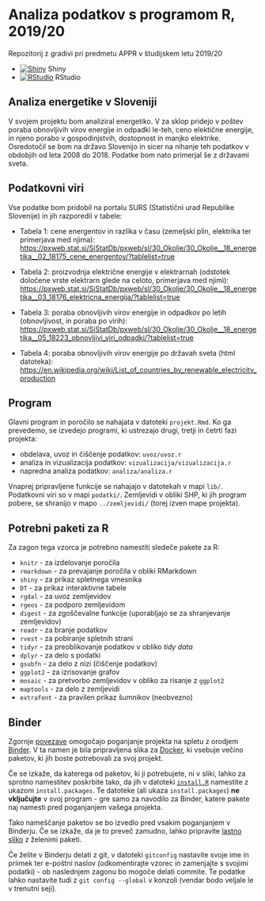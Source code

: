 # Analiza podatkov s programom R, 2019/20

Repozitorij z gradivi pri predmetu APPR v študijskem letu 2019/20

* [![Shiny](http://mybinder.org/badge.svg)](http://mybinder.org/v2/gh/majbc1999/APPR-2019-20/master?urlpath=shiny/APPR-2019-20/projekt.Rmd) Shiny
* [![RStudio](http://mybinder.org/badge.svg)](http://mybinder.org/v2/gh/majbc1999/APPR-2019-20/master?urlpath=rstudio) RStudio

## Analiza energetike v Sloveniji 

V svojem projektu bom analiziral energetiko. V za sklop pridejo v poštev poraba obnovljivih virov energije in odpadki le-teh, ceno elektične energije, in njeno porabo v gospodinjstvih, dostopnost in manjko elektrike. Osredotočil se bom na državo Slovenijo in sicer na nihanje teh podatkov v obdobjih od leta 2008 do 2018. Podatke bom nato primerjal še z državami sveta.

## Podatkovni viri

Vse podatke bom pridobil na portalu SURS (Statistični urad Republike Slovenije) in jih razporedil v tabele:

* Tabela 1: cene energentov in razlika v času (zemeljski plin, elektrika ter primerjava med njima): https://pxweb.stat.si/SiStatDb/pxweb/sl/30_Okolje/30_Okolje__18_energetika__02_18175_cene_energentov/?tablelist=true

* Tabela 2: proizvodnja električne energije v elektrarnah (odstotek določene vrste elektrarn glede na celoto, primerjava med njimi): https://pxweb.stat.si/SiStatDb/pxweb/sl/30_Okolje/30_Okolje__18_energetika__03_18176_elektricna_energija/?tablelist=true

* Tabela 3: poraba obnovljivih virov energije in odpadkov po letih (obnovljivost, in poraba po virih): https://pxweb.stat.si/SiStatDb/pxweb/sl/30_Okolje/30_Okolje__18_energetika__05_18223_obnovljivi_viri_odpadki/?tablelist=true 

* Tabela 4: poraba obnovljivih virov energije po državah sveta (html datoteka): https://en.wikipedia.org/wiki/List_of_countries_by_renewable_electricity_production


## Program

Glavni program in poročilo se nahajata v datoteki `projekt.Rmd`.
Ko ga prevedemo, se izvedejo programi, ki ustrezajo drugi, tretji in četrti fazi projekta:

* obdelava, uvoz in čiščenje podatkov: `uvoz/uvoz.r`
* analiza in vizualizacija podatkov: `vizualizacija/vizualizacija.r`
* napredna analiza podatkov: `analiza/analiza.r`

Vnaprej pripravljene funkcije se nahajajo v datotekah v mapi `lib/`.
Podatkovni viri so v mapi `podatki/`.
Zemljevidi v obliki SHP, ki jih program pobere,
se shranijo v mapo `../zemljevidi/` (torej izven mape projekta).

## Potrebni paketi za R

Za zagon tega vzorca je potrebno namestiti sledeče pakete za R:

* `knitr` - za izdelovanje poročila
* `rmarkdown` - za prevajanje poročila v obliki RMarkdown
* `shiny` - za prikaz spletnega vmesnika
* `DT` - za prikaz interaktivne tabele
* `rgdal` - za uvoz zemljevidov
* `rgeos` - za podporo zemljevidom
* `digest` - za zgoščevalne funkcije (uporabljajo se za shranjevanje zemljevidov)
* `readr` - za branje podatkov
* `rvest` - za pobiranje spletnih strani
* `tidyr` - za preoblikovanje podatkov v obliko *tidy data*
* `dplyr` - za delo s podatki
* `gsubfn` - za delo z nizi (čiščenje podatkov)
* `ggplot2` - za izrisovanje grafov
* `mosaic` - za pretvorbo zemljevidov v obliko za risanje z `ggplot2`
* `maptools` - za delo z zemljevidi
* `extrafont` - za pravilen prikaz šumnikov (neobvezno)

## Binder

Zgornje [povezave](#analiza-podatkov-s-programom-r-201819)
omogočajo poganjanje projekta na spletu z orodjem [Binder](https://mybinder.org/).
V ta namen je bila pripravljena slika za [Docker](https://www.docker.com/),
ki vsebuje večino paketov, ki jih boste potrebovali za svoj projekt.

Če se izkaže, da katerega od paketov, ki ji potrebujete, ni v sliki,
lahko za sprotno namestitev poskrbite tako,
da jih v datoteki [`install.R`](install.R) namestite z ukazom `install.packages`.
Te datoteke (ali ukaza `install.packages`) **ne vključujte** v svoj program -
gre samo za navodilo za Binder, katere pakete naj namesti pred poganjanjem vašega projekta.

Tako nameščanje paketov se bo izvedlo pred vsakim poganjanjem v Binderju.
Če se izkaže, da je to preveč zamudno,
lahko pripravite [lastno sliko](https://github.com/jaanos/APPR-docker) z želenimi paketi.

Če želite v Binderju delati z git,
v datoteki `gitconfig` nastavite svoje ime in priimek ter e-poštni naslov
(odkomentirajte vzorec in zamenjajte s svojimi podatki) -
ob naslednjem zagonu bo mogoče delati commite.
Te podatke lahko nastavite tudi z `git config --global` v konzoli
(vendar bodo veljale le v trenutni seji).
